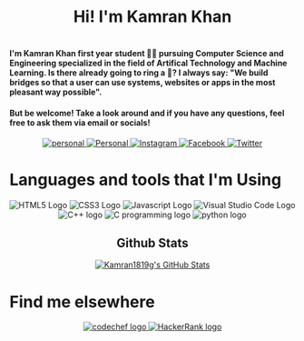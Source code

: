 <!-- About Me -->
<h1 align="center">Hi! I'm Kamran Khan <h1>
<h4>I'm Kamran Khan first year student 👨‍🎓 pursuing Computer Science and Engineering specialized in the field of Artifical Technology and Machine Learning. Is there already going to ring a 🔔? I always say: "We build bridges so that a user can use systems, websites or apps in the most pleasant way possible".</h4>
<h4>But be welcome! Take a look around and if you have any questions, feel free to ask them via email or socials!</h4>
<!-- Social Media -->
<p align="center" dir="auto">
    <a href="https://linuxmastertutorials.blogspot.com" rel="nofollow" >
        <img src="https://img.icons8.com/plasticine/100/000000/domain.png" alt="personal" style="max-width: 100%">
    </a>
    <a href="https://www.linkedin.com/in/kamran1819g" rel="nofollow">
        <img src="https://img.icons8.com/fluency/96/000000/linkedin.png" alt="Personal" style="max-width: 100%;">
    </a>
    <a href="https://www.instagram.com/kamran1819g" rel="nofollow">
        <img src="https://img.icons8.com/fluency/96/000000/instagram-new.png" alt="Instagram" style="max-width: 100%;">
    </a>
    <a href="https://www.facebook.com/kamran1819g" rel="nofollow">
        <img src="https://img.icons8.com/fluency/96/000000/facebook-new.png" alt="Facebook" style="max-width: 100%;">
    </a>
<a href="#" rel="nofollow">
        <img src="https://img.icons8.com/fluency/96/000000/twitter.png" alt="Twitter" style="max-width: 100%;">
    </a>
</p>
<!-- Programming Languages -->
<h1 align="left">Languages and tools that I'm Using</h1>
  <p align="center" dir="auto">
    <a>
      <img src="https://img.icons8.com/color/96/000000/html-5--v1.png" alt="HTML5 Logo" style="max-width: 100%;">
    </a>
    <a>
      <img src="https://img.icons8.com/color/96/000000/css3.png" alt="CSS3 Logo" style="max-width: 100%;">
    </a>
    <a>
      <img src="https://img.icons8.com/color/96/000000/javascript--v2.png" alt="Javascript Logo" style="max-width: 100%;">
    </a>
    <a>
      <img src="https://img.icons8.com/fluency/96/000000/visual-studio-code-2019.png" alt="Visual Studio Code Logo" style="max-width: 100%;">
    </a>
    <a>
      <img src="https://img.icons8.com/color/96/000000/c-plus-plus-logo.png" alt="C++ logo" style="max-width: 100%;">
    </a>
    <a>
    <img src="https://img.icons8.com/color/96/000000/c-programming.png" alt="C programming logo" style="max-width: 100%;">
    </a>
    <a>
    <img src="https://img.icons8.com/color/96/000000/python--v1.png" alt="python logo" style="max-width: 100%;">
    </a>
  </p>
    <!-- Github-stats -->
    <h2 align="center">Github Stats</h2>
    <p align="center">
        <a href="https://awesome-github-stats.azurewebsites.net/index.html??cardType=github" >    <img  alt="Kamran1819g's GitHub Stats" src="https://awesome-github-stats.azurewebsites.net/user-stats/Kamran1819g?cardType=github&theme=dark" />  
        </a>
    </p>
    <!-- Find me Elsewhere -->
<h1>Find me elsewhere</h1>
  <p align="center" dir="auto">
  <a href="https://www.codechef.com/users/kamran1819g">
    <img src="https://img.icons8.com/ios/50/000000/codechef.png" alt="codechef logo" style="max-width: 100%;">
  </a>
  <a href="https://www.hackerrank.com/Kamran1819g">
  <img src="https://img.icons8.com/external-tal-revivo-shadow-tal-revivo/50/000000/external-hackerrank-is-a-technology-company-that-focuses-on-competitive-programming-logo-shadow-tal-revivo.png" alt="HackerRank logo" style="max-width: 100%;">
  </a>
  </p>
